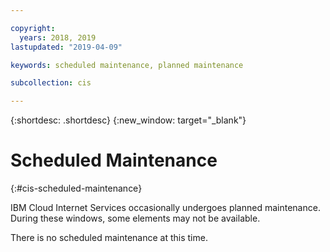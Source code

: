 ```yaml
---

copyright:
  years: 2018, 2019
lastupdated: "2019-04-09"

keywords: scheduled maintenance, planned maintenance

subcollection: cis

---
```


{:shortdesc: .shortdesc}
{:new_window: target="_blank"}

# Scheduled Maintenance
{:#cis-scheduled-maintenance}

IBM Cloud Internet Services occasionally undergoes planned maintenance. During these windows, some elements may not be available. 

There is no scheduled maintenance at this time.
